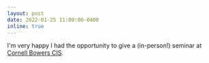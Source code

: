 ```yaml
---
layout: post
date: 2022-01-25 11:00:00-0400
inline: true
---
```


I'm very happy I had the opportunity to give a (in-person!) seminar at [Cornell Bowers CIS](https://cis.cornell.edu/cornell-computing-information-science).
